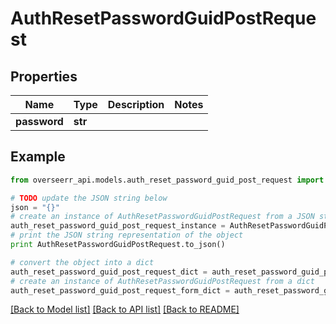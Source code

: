 # AuthResetPasswordGuidPostRequest


## Properties
Name | Type | Description | Notes
------------ | ------------- | ------------- | -------------
**password** | **str** |  | 

## Example

```python
from overseerr_api.models.auth_reset_password_guid_post_request import AuthResetPasswordGuidPostRequest

# TODO update the JSON string below
json = "{}"
# create an instance of AuthResetPasswordGuidPostRequest from a JSON string
auth_reset_password_guid_post_request_instance = AuthResetPasswordGuidPostRequest.from_json(json)
# print the JSON string representation of the object
print AuthResetPasswordGuidPostRequest.to_json()

# convert the object into a dict
auth_reset_password_guid_post_request_dict = auth_reset_password_guid_post_request_instance.to_dict()
# create an instance of AuthResetPasswordGuidPostRequest from a dict
auth_reset_password_guid_post_request_form_dict = auth_reset_password_guid_post_request.from_dict(auth_reset_password_guid_post_request_dict)
```
[[Back to Model list]](../README.md#documentation-for-models) [[Back to API list]](../README.md#documentation-for-api-endpoints) [[Back to README]](../README.md)


